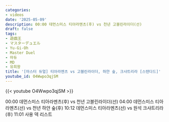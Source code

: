 ```yaml
---
categories:
- videos
date: '2025-05-09'
description: 00:00 데먼스미스 티아라멘츠(후) vs 천년 고블린라이더(선)
draft: false
tags:
- 遊戯王
- マスターデュエル
- Yu-Gi-Oh
- Master Duel
- 마듀
- MD
- 유희왕
title: '[마스터 듀얼] 티아라멘츠 vs 고블린라이더, 하얀 숲, 크샤트리라 [스탠다드]'
youtube_id: O4Wwpo3qjSM
---
```



{{< youtube O4Wwpo3qjSM >}}

00:00 데먼스미스 티아라멘츠(후) vs 천년 고블린라이더(선)
04:00 데먼스미스 티아라멘츠(선) vs 천년 하얀 숲(후)
10:12 데먼스미스 티아라멘츠(선) vs 원석 크샤트리라(후)
11:01 사용 덱 리스트